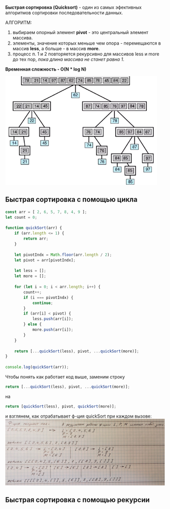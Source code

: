 **Быстрая сортировка (Quicksort)** - один из самых эфективных алгоритмов сортировки последовательности данных.

АЛГОРИТМ:
1) выбираем опорный элемент **pivot** - это центральный элемент массива. 
2) элементы, значение которых меньше чем опора - перемещаются в массив **less**, а больше - в массив **more**.
3) процесс п. 1 и 2 повторяется рекурсивно для массивов less и more до тех пор, *пока длина массива не станет равна 1*.

**Временная сложность - O(N * log N)**

![](./imgs/qsort.png)

## Быстрая сортировка с помощью цикла

```js
const arr = [ 2, 6, 5, 7, 8, 4, 9 ];
let count = 0;

function quickSort(arr) {
	if (arr.length <= 1) {
		return arr;
	}

	let pivotIndx = Math.floor(arr.length / 2);
	let pivot = arr[pivotIndx];

	let less = [];
	let more = [];

	for (let i = 0; i < arr.length; i++) {
		count++;
		if (i === pivotIndx) {
			continue;
		}
		if (arr[i] < pivot) {
			less.push(arr[i]);
		} else {
			more.push(arr[i]);
		}
	}

	return [...quickSort(less), pivot, ...quickSort(more)];
}

console.log(quickSort(arr));
```

Чтобы понять как работает код выше, заменим строку 
```js 
return [...quickSort(less), pivot, ...quickSort(more)]; 
```
на
```js 
return [quickSort(less), pivot, quickSort(more)]; 
```
и взглянем, как отрабатывает ф-ция quickSort при каждом вызове:    
![](./imgs/qsort-2.jpg)

## Быстрая сортировка с помощью рекурсии